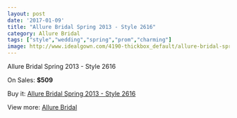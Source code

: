 ```yaml
---
layout: post
date: '2017-01-09'
title: "Allure Bridal Spring 2013 - Style 2616"
category: Allure Bridal
tags: ["style","wedding","spring","prom","charming"]
image: http://www.idealgown.com/4190-thickbox_default/allure-bridal-spring-2013-style-2616.jpg
---
```

Allure Bridal Spring 2013 - Style 2616

On Sales: **$509**
<a href="https://www.idealgown.com/en/allure-bridal/1914-allure-bridal-spring-2013-style-2616.html"><amp-img layout="responsive" width="600" height="600" src="//www.idealgown.com/4190-thickbox_default/allure-bridal-spring-2013-style-2616.jpg" alt="Allure Bridal Spring 2013 - Style 2616 0" /></a>
<a href="https://www.idealgown.com/en/allure-bridal/1914-allure-bridal-spring-2013-style-2616.html"><amp-img layout="responsive" width="600" height="600" src="//www.idealgown.com/4191-thickbox_default/allure-bridal-spring-2013-style-2616.jpg" alt="Allure Bridal Spring 2013 - Style 2616 1" /></a>

Buy it: [Allure Bridal Spring 2013 - Style 2616](https://www.idealgown.com/en/allure-bridal/1914-allure-bridal-spring-2013-style-2616.html "Allure Bridal Spring 2013 - Style 2616")

View more: [Allure Bridal](https://www.idealgown.com/en/29-allure-bridal "Allure Bridal")